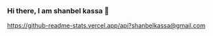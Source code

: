 ### Hi there, I am shanbel kassa 👋

<!--
**shanbel-kassa/shanbel-kassa** is a ✨ _special_ ✨ repository because its `README.md` (this file) appears on your GitHub profile.

Here are some ideas to get you started:

- 🔭 I’m currently working on perago inforamation system...
- 🌱 I’m currently learning ReactJs...
- 👯 I’m looking to collaborate on ...
- 🤔 I’m looking for help with ...
- 💬 Ask me about ...
- 📫 How to reach me: shanbelkassa1887@gmail.com...
- 😄 Pronouns: ...
- ⚡ Fun fact: ...
-->
https://github-readme-stats.vercel.app/api?shanbelkassa@gmail.com
